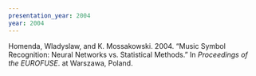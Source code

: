 ```yaml
---
presentation_year: 2004
year: 2004
---
```


Homenda, Wladyslaw, and K. Mossakowski. 2004. “Music Symbol Recognition: Neural Networks vs. Statistical Methods.” In <i>Proceedings of the EUROFUSE</i>. at Warszawa, Poland.